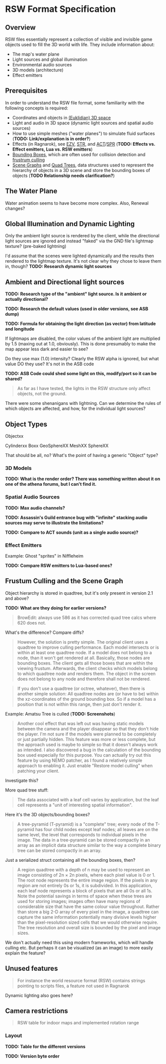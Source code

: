 # RSW Format Specification

## Overview

RSW files essentially represent a collection of visible and invisible game objects used to fill the 3D world with life. They include information about:

* The map's water plane
* Light sources and global illumination
* Environmental audio sources
* 3D models (architecture)
* Effect emitters

## Prerequisites

In order to understand the RSW file format, some familiarity with the following concepts is required:

* Coordinates and objects in [(Euklidian) 3D space](https://en.wikipedia.org/wiki/Euclidean_space)
* Light and audio in 3D space (dynamic light sources and spatial audio sources)
* How to use simple meshes ("water planes") to simulate fluid surfaces (**TODO: Link/explanation is in order?**)
* Effects (in Ragnarok), see [EZV](EZV.MD), [STR](STR.MD), and [ACT](ACT.MD)/[SPR](SPR) (**TODO: Effects vs. Effect emitters, Lua vs. RSW emitters**)
* [Bounding Boxes](https://en.wikipedia.org/wiki/Minimum_bounding_box), which are often used for collision detection and [frustrum culling](https://en.wikipedia.org/wiki/Hidden-surface_determination)
* [Scene Graphs](https://en.wikipedia.org/wiki/Scene_graph) and [Quad Trees](https://en.wikipedia.org/wiki/Quadtree), data structures used to represent the hierarchy of objects in a 3D scene and store the bounding boxes of objects (**TODO Relationship needs clarification?**)

## The Water Plane

Water animation seems to have become more complex. Also, Renewal changes?

## Global Illumination and Dynamic Lighting

Only the ambient light source is rendered by the client, while the directional  light sources are ignored and instead "faked" via the GND file's lightmap texture? (pre-baked lightning)

I'd assume that the scenes were lighted dynamically and the results then rendered to the lightmap texture. It's not clear why they chose to leave them in, though? **TODO: Research dynamic light sources**

## Ambient and Directional light sources

**TODO: Research type of the "ambient" light source. Is it ambient or actually directional?**

**TODO: Research the default values (used in older versions, see ASB dump)**

**TODO: Formula for obtaining the light direction (as vector) from latitude and longitude**

If lightmaps are disabled, the color values of the ambient light are multiplied by 1.5 (maxing out at 1.0, obviously). This is done presumably to make the map appear less dark and easier to see?

Do they use max (1.0) intensity? Clearly the RSW alpha is ignored, but what value DO they use? It's not in the ASB code

**TODO: ASB Code could shed some light on this, modify/port so it can be shared?**

> As far as I have tested, the lights in the RSW structure only affect objects, not the ground.

There were some shenanigans with lightning. Can we determine the rules of which objects are affected, and how, for the individual light sources?

## Object Types

Objectxx

Cylinderxx
Boxx
GeoSphereXX
MeshXX
SphereXX

That should be all, no? What's the point of having a generic "Object" type?

### 3D Models

**TODO: What is the render order? There was something written about it on one of the athena forums, but I can't find it.**

### Spatial Audio Sources

**TODO: Max audio channels?**

**TODO: Assassin's Guild entrance bug with "infinite" stacking audio sources may serve to illustrate the limitations?**

**TODO: Compare to ACT sounds (unit as a single audio source)?**

### Effect Emitters

Example: Ghost "sprites" in Niffleheim

**TODO: Compare RSW emitters to Lua-based ones?**

## Frustum Culling and the Scene Graph

Object hierarchy is stored in quadtree, but it's only present in version 2.1 and above?

**TODO: What are they doing for earlier versions?**

> BrowEdit: always use 586 as it has corrected quad tree calcs where 620 does not.

What's the difference? Compare diffs?

> However, the solution is pretty simple. The original client uses a quadtree to improve culling performance. Each model intersects or is within at least one quadtree node. If a model does not belong to a node, than it won't get rendered at all. Basically, those nodes are bounding boxes. The client gets all those boxes that are within the viewing frustum. Afterwards, the client checks which models belong to which quadtree node and renders them. The object in the screen does not belong to any node and therefore shall not be rendered.

> If you don't use a quadtree (or octree, whatever), then there is another simple solution: All quadtree nodes are (or have to be) within the xz-coordinates of the ground bounding box. So if a model has a position that is not within this range, then just don't render it.

Example: Amatsu Tree is culled (**TODO: Screenshots**)

> Another cool effect that was left out was having static models between the camera and the player disappear so that they don't hide the player. I'm not sure if the models were planned to be completely or just partially hidden. This feature was more or less complete, but the approach used is maybe to simple so that it doesn't always work as intended. I also discovered a bug in the calculation of the bounding box used especially for this purpose. You can actually try out this feature by using NEMO patcher, as I found a relatively simple approach to enabling it. Just enable "Restore model culling" when patching your client.

Investigate this?

More quad tree stuff:

>  The data associated with a leaf cell varies by application, but the leaf cell represents a "unit of interesting spatial information".

Here it's the 3D objects/bounding boxes?

> A tree-pyramid (T-pyramid) is a "complete" tree; every node of the T-pyramid has four child nodes except leaf nodes; all leaves are on the same level, the level that corresponds to individual pixels in the image. The data in a tree-pyramid can be stored compactly in an array as an implicit data structure similar to the way a complete binary tree can be stored compactly in an array.

Just a serialized struct containing all the bounding boxes, then?

> A region quadtree with a depth of n may be used to represent an image consisting of 2n × 2n pixels, where each pixel value is 0 or 1. The root node represents the entire image region. If the pixels in any region are not entirely 0s or 1s, it is subdivided. In this application, each leaf node represents a block of pixels that are all 0s or all 1s. Note the potential savings in terms of space when these trees are used for storing images; images often have many regions of considerable size that have the same colour value throughout. Rather than store a big 2-D array of every pixel in the image, a quadtree can capture the same information potentially many divisive levels higher than the pixel-resolution sized cells that we would otherwise require. The tree resolution and overall size is bounded by the pixel and image sizes.

We don't actually need this using modern frameworks, which will handle culling etc. But perhaps it can be visualized (as an image) to more easily explain the feature?

## Unused features

> For instance the world resource format (RSW) contains strings pointing to scripts files, a feature not used in Ragnarok

Dynamic lighting also goes here?

## Camera restrictions

> RSW table for indoor maps and implemented rotation range

### Layout

**TODO: Table for the different versions**

**TODO: Version byte order**